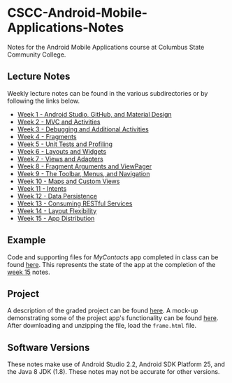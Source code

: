 # CSCC-Android-Mobile-Applications-Notes
Notes for the Android Mobile Applications course at Columbus State Community
College.

## Lecture Notes
Weekly lecture notes can be found in the various subdirectories or by
following the links below.

- [Week 1 - Android Studio, GitHub, and Material Design](week_01/readme.md)
- [Week 2 - MVC and Activities](week_02/readme.md)
- [Week 3 - Debugging and Additional Activities](week_03/readme.md)
- [Week 4 - Fragments](week_04/readme.md)
- [Week 5 - Unit Tests and Profiling](week_05/readme.md)
- [Week 6 - Layouts and Widgets](week_06/readme.md)
- [Week 7 - Views and Adapters](week_07/readme.md)
- [Week 8 - Fragment Arguments and ViewPager](week_08/readme.md)
- [Week 9 - The Toolbar, Menus, and Navigation](week_09/readme.md)
- [Week 10 - Maps and Custom Views](week_10/readme.md)
- [Week 11 - Intents](week_11/readme.md)
- [Week 12 - Data Persistence](week_12/readme.md)
- [Week 13 - Consuming RESTful Services](week_13/readme.md)
- [Week 14 - Layout Flexibility](week_14/readme.md)
- [Week 15 - App Distribution](week_15/readme.md)

## Example
Code and supporting files for *MyContacts* app completed in class can be found 
[here](example/readme.md). This represents the state of the app at the 
completion of the [week 15](week_15/readme.md) notes.

## Project
A description of the graded project can be found [here](project/readme.md). 
A mock-up demonstrating some of the project app's functionality can be found 
[here](https://github.com/zarthur/CSCC-Android-Mobile-Applications-Notes/raw/master/project/files/todo-prototype.zip). 
After downloading and unzipping the file, load the `frame.html` file.

## Software Versions
These notes make use of Android Studio 2.2, Android SDK Platform 25, and
the Java 8 JDK (1.8).  These notes may not be accurate for other versions.
